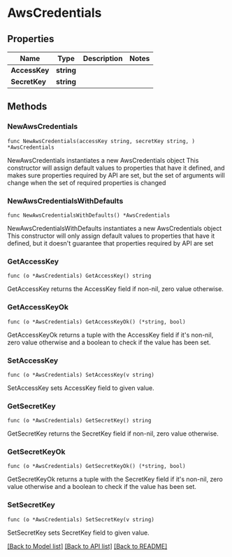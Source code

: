 # AwsCredentials

## Properties

Name | Type | Description | Notes
------------ | ------------- | ------------- | -------------
**AccessKey** | **string** |  | 
**SecretKey** | **string** |  | 

## Methods

### NewAwsCredentials

`func NewAwsCredentials(accessKey string, secretKey string, ) *AwsCredentials`

NewAwsCredentials instantiates a new AwsCredentials object
This constructor will assign default values to properties that have it defined,
and makes sure properties required by API are set, but the set of arguments
will change when the set of required properties is changed

### NewAwsCredentialsWithDefaults

`func NewAwsCredentialsWithDefaults() *AwsCredentials`

NewAwsCredentialsWithDefaults instantiates a new AwsCredentials object
This constructor will only assign default values to properties that have it defined,
but it doesn't guarantee that properties required by API are set

### GetAccessKey

`func (o *AwsCredentials) GetAccessKey() string`

GetAccessKey returns the AccessKey field if non-nil, zero value otherwise.

### GetAccessKeyOk

`func (o *AwsCredentials) GetAccessKeyOk() (*string, bool)`

GetAccessKeyOk returns a tuple with the AccessKey field if it's non-nil, zero value otherwise
and a boolean to check if the value has been set.

### SetAccessKey

`func (o *AwsCredentials) SetAccessKey(v string)`

SetAccessKey sets AccessKey field to given value.


### GetSecretKey

`func (o *AwsCredentials) GetSecretKey() string`

GetSecretKey returns the SecretKey field if non-nil, zero value otherwise.

### GetSecretKeyOk

`func (o *AwsCredentials) GetSecretKeyOk() (*string, bool)`

GetSecretKeyOk returns a tuple with the SecretKey field if it's non-nil, zero value otherwise
and a boolean to check if the value has been set.

### SetSecretKey

`func (o *AwsCredentials) SetSecretKey(v string)`

SetSecretKey sets SecretKey field to given value.



[[Back to Model list]](../README.md#documentation-for-models) [[Back to API list]](../README.md#documentation-for-api-endpoints) [[Back to README]](../README.md)


